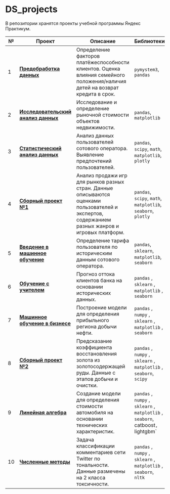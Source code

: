 # DS_projects
В репозитории хранятся проекты учебной программы Яндекс Практикум.

| №  | Проект                                                                                                            | Описание                                                                                                                                         | Библиотеки                                                                               |
|----|-------------------------------------------------------------------------------------------------------------------|--------------------------------------------------------------------------------------------------------------------------------------------------|------------------------------------------------------------------------------------------|
| 1  | [**Предобработка данных**](https://github.com/spark71/Data_science_projects/tree/master/01_Preprocessing)         | Определение факторов платёжеспособности клиентов. Оценка влияния семейного положения/наличия детей на возврат кредита в срок.                    | `pymystem3`, `pandas`                                                                    |
| 2  | [**Исследовательский анализ данных**](https://github.com/spark71/Data_science_projects/tree/master/02_EDA)        | Исследование и определение рыночной стоимости объектов недвижимости.                                                                             | `pandas`, `matplotlib`                                                                   |
| 3  | [**Статистический анализ данных**](https://github.com/spark71/Data_science_projects/tree/master/03_Stat_analysis) | Анализ данных пользователей сотового оператора. Выявление предпочтений пользователей.                                                            | `pandas`, `scipy`, `math`, `matplotlib`, `plotly`                                        |
| 4  | [**Сборный проект №1**](https://github.com/spark71/Data_science_projects/tree/master/04_Integrated_project )      | Анализ продажи игр для рынков разных стран. Данные описываются оценками пользователей и экспертов, содержанием разных жанров и игровых платформ. | `pandas`, `scipy`, `math`, `matplotlib`, `seaborn`, `plotly`                             |
| 5  | [**Введение в машинное обучение**](https://github.com/spark71/Data_science_projects/tree/master/05_Intro_ML)      | Определение тарифа пользователя по историческим данным сотового оператора.                                                                       | `pandas`, `sklearn`, `matplotlib`, `seaborn`                                             |
| 6  | [**Обучение с учителем**](https://github.com/spark71/Data_science_projects/tree/master/06_Supervised_learning)    | Прогноз оттока клиентов банка на основании исторических данных.                                                                                  | `pandas` ,  `sklearn` ,  `matplotlib` ,  `seaborn`                                       |
| 7  | [**Машинное обучение в бизнесе**](https://github.com/spark71/Data_science_projects/tree/master/07_ML_in_business) | Построение модели для определения прибыльного региона добычи нефти.                                                                              | `pandas` , `numpy`  , `sklearn` ,  `matplotlib` ,  `seaborn`                             |
| 8  | [**Сборный проект №2**](https://github.com/spark71/Data_science_projects/tree/master/08_Integrated_project_gold)  | Предсказание коэффициента восстановления золота из золотосодержащей руды. Данные с этапов добычи и очистки.                                      | `pandas` , `numpy`   , `sklearn` ,  `matplotlib` ,  `seaborn`,  `scipy`                  |
| 9  | [**Линейная алгебра**](https://github.com/spark71/Data_science_projects/tree/master/09_Linear_algebra)            | Создание модели для определения стоимости автомобиля на основании технических характеристик.                                                     | `pandas` , `numpy`   , `sklearn` ,  `matplotlib` ,  `seaborn`,  ` `catboost`, `lightgbm` |
| 10 | [**Численные методы**](https://github.com/spark71/Data_science_projects/tree/master/10_Numerical_methods)         | Задача классификации комментариев сети Twitter по тональности. Данные размечены на 2 класса токсичности.                                         | `pandas` , `numpy`   , `sklearn` ,  `matplotlib` ,  `seaborn`,  `nltk`                   |